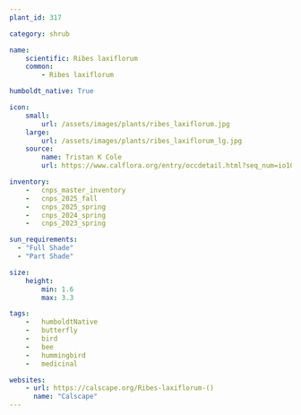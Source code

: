```yaml
---
plant_id: 317

category: shrub

name: 
    scientific: Ribes laxiflorum 
    common: 
        - Ribes laxiflorum

humboldt_native: True

icon: 
    small: 
        url: /assets/images/plants/ribes_laxiflorum.jpg
    large: 
        url: /assets/images/plants/ribes_laxiflorum_lg.jpg
    source: 
        name: Tristan K Cole 
        url: https://www.calflora.org/entry/occdetail.html?seq_num=io10003

inventory: 
    -   cnps_master_inventory
    -   cnps_2025_fall
    -   cnps_2025_spring
    -   cnps_2024_spring
    -   cnps_2023_spring

sun_requirements:
  - "Full Shade"
  - "Part Shade"

size:
    height: 
        min: 1.6
        max: 3.3

tags:  
    -   humboldtNative
    -   butterfly
    -   bird
    -   bee
    -   hummingbird
    -   medicinal

websites: 
    - url: https://calscape.org/Ribes-laxiflorum-() 
      name: "Calscape"
---
```


